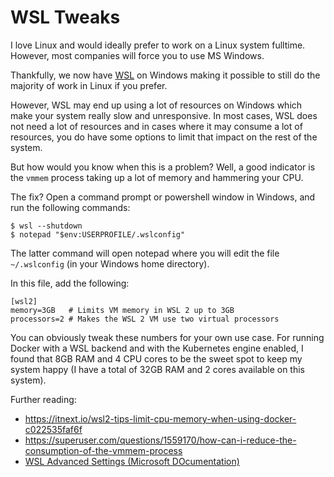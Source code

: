 # WSL Tweaks

I love Linux and would ideally prefer to work on a Linux system fulltime. However, most companies will force you to use MS Windows.

Thankfully, we now have [WSL](https://docs.microsoft.com/en-us/windows/wsl/install) on Windows making it possible to still do the majority of work in Linux if you prefer.

However, WSL may end up using a lot of resources on Windows which make your system really slow and unresponsive. In most cases, WSL does not need a lot of resources and in cases where it may consume a lot of resources, you do have some options to limit that impact on the rest of the system.

But how would you know when this is a problem? Well, a good indicator is the `vmmem` process taking up a lot of memory and hammering your CPU.

The fix? Open a command prompt or powershell window in Windows, and run the following commands:

```shell
$ wsl --shutdown
$ notepad "$env:USERPROFILE/.wslconfig"
```

The latter command will open notepad where you will edit the file `~/.wslconfig` (in your Windows home directory).

In this file, add the following:

```text
[wsl2]
memory=3GB   # Limits VM memory in WSL 2 up to 3GB
processors=2 # Makes the WSL 2 VM use two virtual processors
```

You can obviously tweak these numbers for your own use case. For running Docker with a WSL backend and with the Kubernetes engine enabled, I found that 8GB RAM and 4 CPU cores to be the sweet spot to keep my system happy (I have a total of 32GB RAM and 2 cores available on this system).

Further reading:

* https://itnext.io/wsl2-tips-limit-cpu-memory-when-using-docker-c022535faf6f
* https://superuser.com/questions/1559170/how-can-i-reduce-the-consumption-of-the-vmmem-process
* [WSL Advanced Settings (Microsoft DOcumentation)](https://docs.microsoft.com/en-us/windows/wsl/wsl-config)
